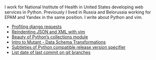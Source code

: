 I work for National Institute of Health in United States developing web services in Python.
Previously I lived in Russia and Belorussia working for EPAM and Yandex in the same position.
I write about Python and vim.

* [Profiling django requests](profiling-django-requests.html)
* [Reindenting JSON and XML with vim](formatting-with-vim.html)
* [Beauty of Python’s collections module](python-collections.html)
* [Intro to Mutant - Data Schema Transformations](python-serializator.html)
* [Subtleties of Python compatible release version specifier](python-compatible-version.html)
* [List date of last commit on git branches](branch-dates.html)
